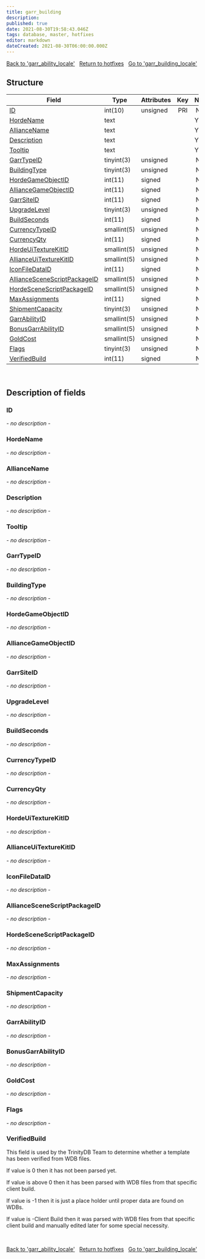 ```yaml
---
title: garr_building
description: 
published: true
date: 2021-08-30T19:58:43.046Z
tags: database, master, hotfixes
editor: markdown
dateCreated: 2021-08-30T06:00:00.000Z
---
```


<a href="https://dev.trinitycore.info/en/database/master/hotfixes/garr_ability_locale" class="mt-5 v-btn v-btn--depressed v-btn--flat v-btn--outlined theme--light v-size--default darkblue--text text--lighten-3"><span class="v-btn__content"><i aria-hidden="true" class="v-icon notranslate v-icon--left mdi mdi-arrow-left theme--light"></i><span>Back to 'garr_ability_locale'</span></span></a>&nbsp;&nbsp;&nbsp;<a href="https://dev.trinitycore.info/en/database/master/hotfixes/home" class="mt-5 v-btn v-btn--depressed v-btn--flat v-btn--outlined theme--light v-size--default darkblue--text text--lighten-3"><span class="v-btn__content"><i aria-hidden="true" class="v-icon notranslate v-icon--left mdi mdi-home-outline theme--light"></i><span>Return to hotfixes</span></span></a>&nbsp;&nbsp;&nbsp;<a href="https://dev.trinitycore.info/en/database/master/hotfixes/garr_building_locale" class="mt-5 v-btn v-btn--depressed v-btn--flat v-btn--outlined theme--light v-size--default darkblue--text text--lighten-3"><span class="v-btn__content"><span>Go to 'garr_building_locale'</span><i aria-hidden="true" class="v-icon notranslate v-icon--right mdi mdi-arrow-right theme--light"></i></span></a>

## Structure

| Field | Type | Attributes | Key | Null | Default | Extra | Comment |
| --- | --- | --- | :---: | :---: | --- | --- | --- |
| [ID](#id) | int(10) | unsigned | PRI | NO | 0 |  |  |
| [HordeName](#hordename) | text |  |  | YES | NULL |  |  |
| [AllianceName](#alliancename) | text |  |  | YES | NULL |  |  |
| [Description](#description) | text |  |  | YES | NULL |  |  |
| [Tooltip](#tooltip) | text |  |  | YES | NULL |  |  |
| [GarrTypeID](#garrtypeid) | tinyint(3) | unsigned |  | NO | 0 |  |  |
| [BuildingType](#buildingtype) | tinyint(3) | unsigned |  | NO | 0 |  |  |
| [HordeGameObjectID](#hordegameobjectid) | int(11) | signed |  | NO | 0 |  |  |
| [AllianceGameObjectID](#alliancegameobjectid) | int(11) | signed |  | NO | 0 |  |  |
| [GarrSiteID](#garrsiteid) | int(11) | signed |  | NO | 0 |  |  |
| [UpgradeLevel](#upgradelevel) | tinyint(3) | unsigned |  | NO | 0 |  |  |
| [BuildSeconds](#buildseconds) | int(11) | signed |  | NO | 0 |  |  |
| [CurrencyTypeID](#currencytypeid) | smallint(5) | unsigned |  | NO | 0 |  |  |
| [CurrencyQty](#currencyqty) | int(11) | signed |  | NO | 0 |  |  |
| [HordeUiTextureKitID](#hordeuitexturekitid) | smallint(5) | unsigned |  | NO | 0 |  |  |
| [AllianceUiTextureKitID](#allianceuitexturekitid) | smallint(5) | unsigned |  | NO | 0 |  |  |
| [IconFileDataID](#iconfiledataid) | int(11) | signed |  | NO | 0 |  |  |
| [AllianceSceneScriptPackageID](#alliancescenescriptpackageid) | smallint(5) | unsigned |  | NO | 0 |  |  |
| [HordeSceneScriptPackageID](#hordescenescriptpackageid) | smallint(5) | unsigned |  | NO | 0 |  |  |
| [MaxAssignments](#maxassignments) | int(11) | signed |  | NO | 0 |  |  |
| [ShipmentCapacity](#shipmentcapacity) | tinyint(3) | unsigned |  | NO | 0 |  |  |
| [GarrAbilityID](#garrabilityid) | smallint(5) | unsigned |  | NO | 0 |  |  |
| [BonusGarrAbilityID](#bonusgarrabilityid) | smallint(5) | unsigned |  | NO | 0 |  |  |
| [GoldCost](#goldcost) | smallint(5) | unsigned |  | NO | 0 |  |  |
| [Flags](#flags) | tinyint(3) | unsigned |  | NO | 0 |  |  |
| [VerifiedBuild](#verifiedbuild) | int(11) | signed |  | NO | 0 |  |  |
&nbsp;
## Description of fields

### ID
*- no description -*
&nbsp;

### HordeName
*- no description -*
&nbsp;

### AllianceName
*- no description -*
&nbsp;

### Description
*- no description -*
&nbsp;

### Tooltip
*- no description -*
&nbsp;

### GarrTypeID
*- no description -*
&nbsp;

### BuildingType
*- no description -*
&nbsp;

### HordeGameObjectID
*- no description -*
&nbsp;

### AllianceGameObjectID
*- no description -*
&nbsp;

### GarrSiteID
*- no description -*
&nbsp;

### UpgradeLevel
*- no description -*
&nbsp;

### BuildSeconds
*- no description -*
&nbsp;

### CurrencyTypeID
*- no description -*
&nbsp;

### CurrencyQty
*- no description -*
&nbsp;

### HordeUiTextureKitID
*- no description -*
&nbsp;

### AllianceUiTextureKitID
*- no description -*
&nbsp;

### IconFileDataID
*- no description -*
&nbsp;

### AllianceSceneScriptPackageID
*- no description -*
&nbsp;

### HordeSceneScriptPackageID
*- no description -*
&nbsp;

### MaxAssignments
*- no description -*
&nbsp;

### ShipmentCapacity
*- no description -*
&nbsp;

### GarrAbilityID
*- no description -*
&nbsp;

### BonusGarrAbilityID
*- no description -*
&nbsp;

### GoldCost
*- no description -*
&nbsp;

### Flags
*- no description -*
&nbsp;

### VerifiedBuild
This field is used by the TrinityDB Team to determine whether a template has been verified from WDB files.

If value is 0 then it has not been parsed yet.

If value is above 0 then it has been parsed with WDB files from that specific client build.

If value is -1 then it is just a place holder until proper data are found on WDBs.

If value is -Client Build then it was parsed with WDB files from that specific client build and manually edited later for some special necessity.

&nbsp;

<a href="https://dev.trinitycore.info/en/database/master/hotfixes/garr_ability_locale" class="mt-5 v-btn v-btn--depressed v-btn--flat v-btn--outlined theme--light v-size--default darkblue--text text--lighten-3"><span class="v-btn__content"><i aria-hidden="true" class="v-icon notranslate v-icon--left mdi mdi-arrow-left theme--light"></i><span>Back to 'garr_ability_locale'</span></span></a>&nbsp;&nbsp;&nbsp;<a href="https://dev.trinitycore.info/en/database/master/hotfixes/home" class="mt-5 v-btn v-btn--depressed v-btn--flat v-btn--outlined theme--light v-size--default darkblue--text text--lighten-3"><span class="v-btn__content"><i aria-hidden="true" class="v-icon notranslate v-icon--left mdi mdi-home-outline theme--light"></i><span>Return to hotfixes</span></span></a>&nbsp;&nbsp;&nbsp;<a href="https://dev.trinitycore.info/en/database/master/hotfixes/garr_building_locale" class="mt-5 v-btn v-btn--depressed v-btn--flat v-btn--outlined theme--light v-size--default darkblue--text text--lighten-3"><span class="v-btn__content"><span>Go to 'garr_building_locale'</span><i aria-hidden="true" class="v-icon notranslate v-icon--right mdi mdi-arrow-right theme--light"></i></span></a>

